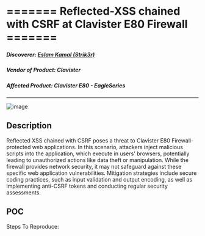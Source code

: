 # ======= Reflected-XSS chained with CSRF at Clavister E80 Firewall =======
##### Discoverer: [Eslam Kamal (Strik3r)](https://www.linkedin.com/in/eslam-kamal/)
##### Vendor of Product: Clavister
##### Affected Product: Clavister E80 - EagleSeries
-----------------------------------
![image](https://github.com/strik3r0x1/Vulns/assets/94288990/338e9f93-aff1-426f-818e-f9c7bd32e394)

## Description
Reflected XSS chained with CSRF poses a threat to Clavister E80 Firewall-protected web applications. In this scenario, attackers inject malicious scripts into the application, which execute in users' browsers, potentially leading to unauthorized actions like data theft or manipulation. While the firewall provides network security, it may not safeguard against these specific web application vulnerabilities. Mitigation strategies include secure coding practices, such as input validation and output encoding, as well as implementing anti-CSRF tokens and conducting regular security assessments.


## POC
Steps To Reproduce:
